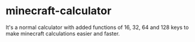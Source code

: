 # minecraft-calculator
It's a normal calculator with added functions of 16, 32, 64 and 128 keys to make minecraft calculations easier and faster.
